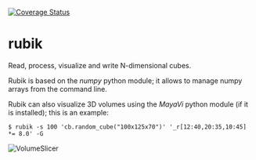[![Coverage Status](https://coveralls.io/repos/simone-campagna/rubik/badge.png?branch=master)](https://coveralls.io/r/simone-campagna/rubik?branch=master)

rubik
======
Read, process, visualize and write N-dimensional cubes.

Rubik is based on the *numpy* python module; it allows to manage numpy arrays from the command line.

Rubik can also visualize 3D volumes using the *MayaVi* python module (if it is installed); this is an example:

```text
$ rubik -s 100 'cb.random_cube("100x125x70")' '_r[12:40,20:35,10:45] *= 8.0' -G

```

![VolumeSlicer](https://github.com/simone-campagna/rubik/wiki/VolumeSlicer.png)



